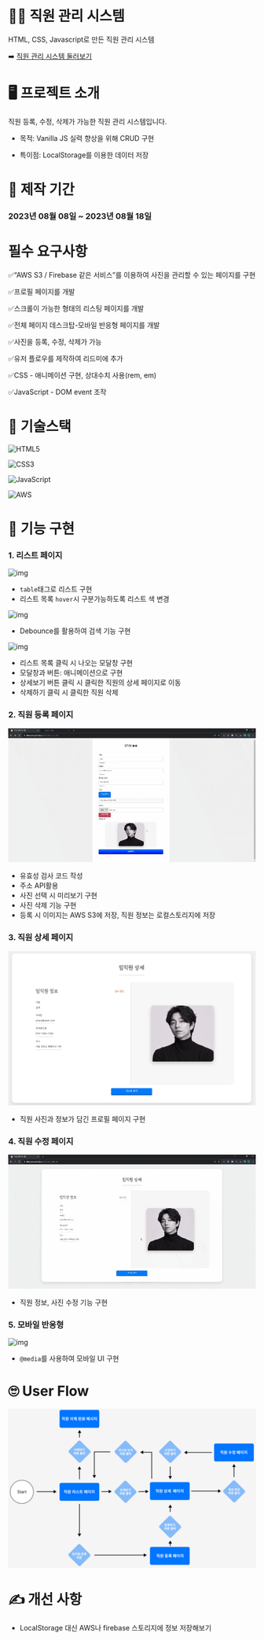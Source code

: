 # 🙍‍♂️ 직원 관리 시스템

HTML, CSS, Javascript로 만든 직원 관리 시스템

➡️ [직원 관리 시스템 둘러보기](https://jihongkyu.github.io/staffList)

# 🖥️ 프로젝트 소개

직원 등록, 수정, 삭제가 가능한 직원 관리 시스템입니다.

- 목적: Vanilla JS 실력 향상을 위해 CRUD 구현

- 특이점: LocalStorage를 이용한 데이터 저장

# 📆 제작 기간

### 2023년 08월 08일 ~ 2023년 08월 18일

# 필수 요구사항

✅“AWS S3 / Firebase 같은 서비스”를 이용하여 사진을 관리할 수 있는 페이지를 구현

✅프로필 페이지를 개발

✅스크롤이 가능한 형태의 리스팅 페이지를 개발

✅전체 페이지 데스크탑-모바일 반응형 페이지를 개발

✅사진을 등록, 수정, 삭제가 가능

✅유저 플로우를 제작하여 리드미에 추가

✅CSS - 애니메이션 구현, 상대수치 사용(rem, em)

✅JavaScript - DOM event 조작

# 🚀 기술스택

![HTML5](https://img.shields.io/badge/html5-%23E34F26.svg?style=for-the-badge&logo=html5&logoColor=white)

![CSS3](https://img.shields.io/badge/css3-%231572B6.svg?style=for-the-badge&logo=css3&logoColor=white)

![JavaScript](https://img.shields.io/badge/javascript-%23323330.svg?style=for-the-badge&logo=javascript&logoColor=%23F7DF1E)

![AWS](https://img.shields.io/badge/AWS-%23FF9900.svg?style=for-the-badge&logo=amazon-aws&logoColor=white)

# 📝 기능 구현

### 1. 리스트 페이지

![img](./src/assets/image/리스트페이지.gif)

- `table`태그로 리스트 구현
- 리스트 목록 `hover`시 구분가능하도록 리스트 색 변경

![img](./src/assets/image/검색.gif)

- Debounce를 활용하여 검색 기능 구현

![img](./src/assets/image/리스트페이지버튼.gif)

- 리스트 목록 클릭 시 나오는 모달창 구현
- 모달창과 버튼: 애니메이션으로 구현
- 상세보기 버튼 클릭 시 클릭한 직원의 상세 페이지로 이동
- 삭제하기 클릭 시 클릭한 직원 삭제

### 2. 직원 등록 페이지

![img](./src/assets/image/등록페이지.gif)

- 유효성 검사 코드 작성
- 주소 API활용
- 사진 선택 시 미리보기 구현
- 사진 삭제 기능 구현
- 등록 시 이미지는 AWS S3에 저장, 직원 정보는 로컬스토리지에 저장

### 3. 직원 상세 페이지

![img](./src/assets/image/상세페이지.png)

- 직원 사진과 정보가 담긴 프로필 페이지 구현

### 4. 직원 수정 페이지

![img](./src/assets/image/수정페이지.gif)

- 직원 정보, 사진 수정 기능 구현

### 5. 모바일 반응형

![img](./src/assets/image/모바일반응형.gif)

- `@media`를 사용하여 모바일 UI 구현

# 🙄 User Flow

![img](./src/assets/image/userflow.png)

# ✍ 개선 사항

- LocalStorage 대신 AWS나 firebase 스토리지에 정보 저장해보기
